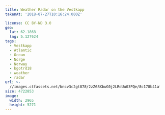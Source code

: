 ```yaml
---
title: Weather Radar on the Vestkapp
takenAt: '2018-07-27T10:16:24.000Z'

license: CC BY-ND 3.0
geo:
  lat: 62.1868
  lng: 5.127624
tags:
  - Vestkapp
  - Atlantic
  - Ocean
  - Norge
  - Norway
  - bgotrd18
  - weather
  - radar
url: >-
  //images.ctfassets.net/bncv3c2gt878/2zZ68XbwG0j2LRdUu03PQe/8c178b41af9dc85202826495d7f444b4/weather-radar-on-the-vestkapp_43142061834_o
size: 4722853
image:
  width: 2965
  height: 5271
---
```

